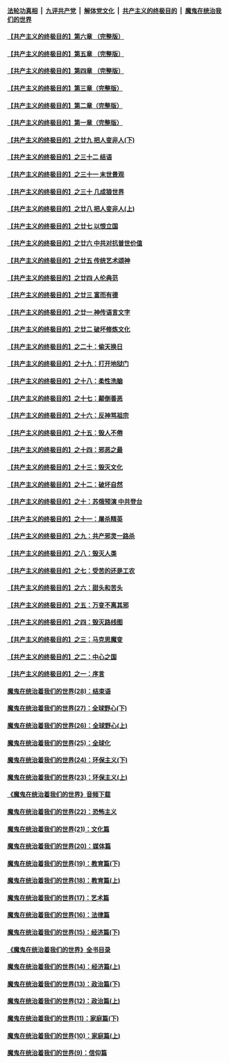 ####  [法轮功真相](../../../../basic/blob/master/README.md?t=11020426) &nbsp;|&nbsp; [九评共产党](../../../../9ping.md/blob/master/README.md?t=11020426) &nbsp;|&nbsp; [解体党文化](../../../../jtdwh.md/blob/master/README.md?t=11020426)  &nbsp;|&nbsp; [共产主义的终极目的](../../../../gczydzjmd.md/blob/master/README.md?t=11020426) &nbsp;|&nbsp; [魔鬼在统治我们的世界](../../../../mgztzwmdsj.md/blob/master/README.md?t=11020426) 

#### [【共产主义的终极目的】第六章 （完整版）](../pages/nsc422/n11428913.md?t=11020426) 

#### [【共产主义的终极目的】第五章 （完整版）](../pages/nsc422/n11428912.md?t=11020426) 

#### [【共产主义的终极目的】第四章 （完整版）](../pages/nsc422/n11428907.md?t=11020426) 

#### [【共产主义的终极目的】第三章（完整版）](../pages/nsc422/n11428848.md?t=11020426) 

#### [【共产主义的终极目的】第二章（完整版）](../pages/nsc422/n11428831.md?t=11020426) 

#### [【共产主义的终极目的】第一章（完整版）](../pages/nsc422/n11417651.md?t=11020426) 

#### [【共产主义的终极目的】之廿九 把人变非人(下)](../pages/nsc422/n11344140.md?t=11020426) 

#### [【共产主义的终极目的】之三十二 结语](../pages/nsc422/n11360535.md?t=11020426) 

#### [【共产主义的终极目的】之三十一 末世景观](../pages/nsc422/n11351129.md?t=11020426) 

#### [【共产主义的终极目的】之三十 几成狼世界](../pages/nsc422/n11348280.md?t=11020426) 

#### [【共产主义的终极目的】之廿八 把人变非人(上)](../pages/nsc422/n11340492.md?t=11020426) 

#### [【共产主义的终极目的】之廿七 以恨立国](../pages/nsc422/n11336944.md?t=11020426) 

#### [【共产主义的终极目的】之廿六 中共对抗普世价值](../pages/nsc422/n11324785.md?t=11020426) 

#### [【共产主义的终极目的】之廿五 传统艺术颂神](../pages/nsc422/n11296396.md?t=11020426) 

#### [【共产主义的终极目的】之廿四 人伦典范](../pages/nsc422/n11296397.md?t=11020426) 

#### [【共产主义的终极目的】之廿三 富而有德](../pages/nsc422/n11283598.md?t=11020426) 

#### [【共产主义的终极目的】之廿一 神传语言文字](../pages/nsc422/n11263265.md?t=11020426) 

#### [【共产主义的终极目的】之廿二 破坏修炼文化](../pages/nsc422/n11245728.md?t=11020426) 

#### [【共产主义的终极目的】之二十：偷天换日](../pages/nsc422/n11238846.md?t=11020426) 

#### [【共产主义的终极目的】之十九：打开地狱门](../pages/nsc422/n11206376.md?t=11020426) 

#### [【共产主义的终极目的】之十八：柔性洗脑](../pages/nsc422/n11199994.md?t=11020426) 

#### [【共产主义的终极目的】之十七：颠倒善恶](../pages/nsc422/n11179782.md?t=11020426) 

#### [【共产主义的终极目的】之十六：反神骂祖宗](../pages/nsc422/n11166798.md?t=11020426) 

#### [【共产主义的终极目的】之十五：毁人不倦](../pages/nsc422/n11166792.md?t=11020426) 

#### [【共产主义的终极目的】之十四：邪恶之最](../pages/nsc422/n11150249.md?t=11020426) 

#### [【共产主义的终极目的】之十三：毁灭文化](../pages/nsc422/n11135227.md?t=11020426) 

#### [【共产主义的终极目的】之十二：破坏自然](../pages/nsc422/n11135214.md?t=11020426) 

#### [【共产主义的终极目的】之十：苏俄预演 中共登台](../pages/nsc422/n11118424.md?t=11020426) 

#### [【共产主义的终极目的】之十一：屠杀精英](../pages/nsc422/n11118442.md?t=11020426) 

#### [【共产主义的终极目的】之九：共产邪灵一路杀](../pages/nsc422/n11114139.md?t=11020426) 

#### [【共产主义的终极目的】之八：毁灭人类](../pages/nsc422/n11108503.md?t=11020426) 

#### [【共产主义的终极目的】之七：受苦的还是工农](../pages/nsc422/n11101809.md?t=11020426) 

#### [【共产主义的终极目的】之六：甜头和苦头](../pages/nsc422/n11096971.md?t=11020426) 

#### [【共产主义的终极目的】之五：万变不离其邪](../pages/nsc422/n11091285.md?t=11020426) 

#### [【共产主义的终极目的】之四：毁灭路线图](../pages/nsc422/n11086284.md?t=11020426) 

#### [【共产主义的终极目的】之三：马克思魔变](../pages/nsc422/n11061941.md?t=11020426) 

#### [【共产主义的终极目的】之二：中心之国](../pages/nsc422/n11047728.md?t=11020426) 

#### [【共产主义的终极目的】之一：序言](../pages/nsc422/n11086077.md?t=11020426) 

#### [魔鬼在统治着我们的世界(28)：结束语](../pages/nsc422/n10936246.md?t=11020426) 

#### [魔鬼在统治着我们的世界(27)：全球野心(下)](../pages/nsc422/n10928319.md?t=11020426) 

#### [魔鬼在统治着我们的世界(26)：全球野心(上)](../pages/nsc422/n10900318.md?t=11020426) 

#### [魔鬼在统治着我们的世界(25)：全球化](../pages/nsc422/n10788205.md?t=11020426) 

#### [魔鬼在统治着我们的世界(24)：环保主义(下)](../pages/nsc422/n10695307.md?t=11020426) 

#### [魔鬼在统治着我们的世界(23)：环保主义(上)](../pages/nsc422/n10688613.md?t=11020426) 

#### [《魔鬼在统治着我们的世界》音频下载](../pages/nsc422/n10635553.md?t=11020426) 

#### [魔鬼在统治着我们的世界(22)：恐怖主义](../pages/nsc422/n10614727.md?t=11020426) 

#### [魔鬼在统治着我们的世界(21)：文化篇](../pages/nsc422/n10597706.md?t=11020426) 

#### [魔鬼在统治着我们的世界(20)：媒体篇](../pages/nsc422/n10586579.md?t=11020426) 

#### [魔鬼在统治着我们的世界(19)：教育篇(下)](../pages/nsc422/n10564808.md?t=11020426) 

#### [魔鬼在统治着我们的世界(18)：教育篇(上)](../pages/nsc422/n10526970.md?t=11020426) 

#### [魔鬼在统治着我们的世界(17)：艺术篇](../pages/nsc422/n10499093.md?t=11020426) 

#### [魔鬼在统治着我们的世界(16)：法律篇](../pages/nsc422/n10485969.md?t=11020426) 

#### [魔鬼在统治着我们的世界(15)：经济篇(下)](../pages/nsc422/n10469975.md?t=11020426) 

#### [《魔鬼在统治着我们的世界》全书目录](../pages/nsc422/n10464261.md?t=11020426) 

#### [魔鬼在统治着我们的世界(14)：经济篇(上)](../pages/nsc422/n10457370.md?t=11020426) 

#### [魔鬼在统治着我们的世界(13)：政治篇(下)](../pages/nsc422/n10448270.md?t=11020426) 

#### [魔鬼在统治着我们的世界(12)：政治篇(上)](../pages/nsc422/n10444576.md?t=11020426) 

#### [魔鬼在统治着我们的世界(11)：家庭篇(下)](../pages/nsc422/n10440961.md?t=11020426) 

#### [魔鬼在统治着我们的世界(10)：家庭篇(上)](../pages/nsc422/n10435448.md?t=11020426) 

#### [魔鬼在统治着我们的世界(9)：信仰篇](../pages/nsc422/n10432159.md?t=11020426) 

